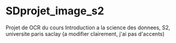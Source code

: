 # SDprojet_image_s2
Projet de OCR du cours Introduction a la science des donnees, S2, universite paris saclay
(a modifier clairement, j'ai pas d'accents)

